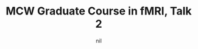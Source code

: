 ---
title: "MCW Graduate Course in fMRI, Talk 2"
project_id: 
date: nil
conference_id: ""
presenters:
   - peter_bandettini
summary: "<p>MCW Graduate Course in fMRI, Talk 2, Milwaukee, WI</p>"
file: /assets/presentations/T203.ppt
filename: T203.ppt
layout: presentation
---
